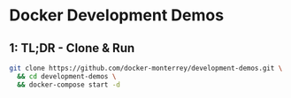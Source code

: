 # Docker Development Demos

## 1: TL;DR - Clone & Run

```bash
git clone https://github.com/docker-monterrey/development-demos.git \
  && cd development-demos \
  && docker-compose start -d
```
